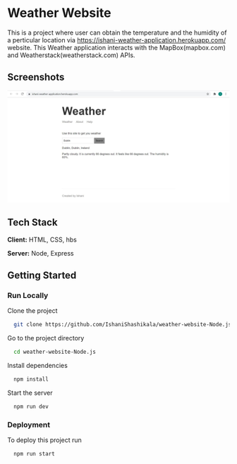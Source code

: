 # Weather Website

This is a project where user can obtain the temperature and the humidity of a perticular location via https://ishani-weather-application.herokuapp.com/ website. This Weather application interacts with the MapBox(mapbox.com) and Weatherstack(weatherstack.com) APIs. 

## Screenshots

![App Screenshot](/documentation_img/readme_image.JPG?raw=true "Optional Title")

## Tech Stack

**Client:** HTML, CSS, hbs

**Server:** Node, Express

## Getting Started
### Run Locally

Clone the project

```bash
  git clone https://github.com/IshaniShashikala/weather-website-Node.js.git
```

Go to the project directory

```bash
  cd weather-website-Node.js
```

Install dependencies

```bash
  npm install
```

Start the server

```bash
  npm run dev
```
### Deployment

To deploy this project run

```bash
  npm run start
```
